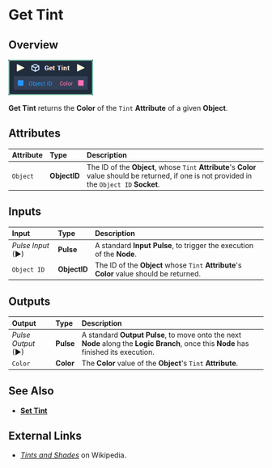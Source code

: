 # Get Tint

## Overview

![The Get Tint Node.](../../../.gitbook/assets/get-tint.PNG)

**Get Tint** returns the **Color** of the `Tint` **Attribute** of a given **Object**.

## Attributes

| Attribute | Type | Description |
| :--- | :--- | :--- |
| `Object` | **ObjectID** | The ID of the **Object**, whose `Tint` **Attribute**'s **Color** value should be returned, if one is not provided in the `Object ID` **Socket**. |

## Inputs

| Input | Type | Description |
| :--- | :--- | :--- |
| _Pulse Input_ \(►\) | **Pulse** | A standard **Input Pulse**, to trigger the execution of the **Node**. |
| `Object ID` | **ObjectID** | The ID of the **Object** whose `Tint` **Attribute**'s **Color** value should be returned. |

## Outputs

| Output | Type | Description |
| :--- | :--- | :--- |
| _Pulse Output_ \(►\) | **Pulse** | A standard **Output Pulse**, to move onto the next **Node** along the **Logic Branch**, once this **Node** has finished its execution. |
| `Color` | **Color** | The **Color** value of the **Object**'s `Tint` **Attribute**. |

## See Also

* [**Set Tint**](set-tint.md)

## External Links

* [_Tints and Shades_](https://en.wikipedia.org/wiki/Tints_and_shades) on Wikipedia.

